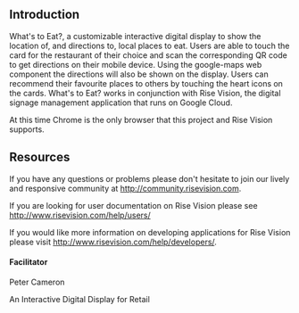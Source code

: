 ## Introduction

What's to Eat?, a customizable interactive digital display to show the location of, and directions to, local places to eat. Users are able to touch the card for the restaurant of their choice and scan the corresponding QR code to get directions on their mobile device. Using the google-maps web component the directions will also be shown on the display. Users can recommend their favourite places to others by touching the heart icons on the cards.
What's to Eat? works in conjunction with Rise Vision, the digital signage management application that runs on Google Cloud.

At this time Chrome is the only browser that this project and Rise Vision supports.


## Resources

If you have any questions or problems please don't hesitate to join our lively and responsive community at http://community.risevision.com.

If you are looking for user documentation on Rise Vision please see http://www.risevision.com/help/users/

If you would like more information on developing applications for Rise Vision please visit http://www.risevision.com/help/developers/.

#### Facilitator

Peter Cameron 

An Interactive Digital Display for Retail
